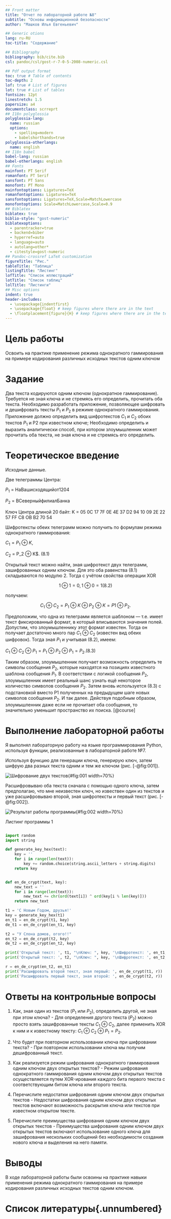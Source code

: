 ```yaml
---
## Front matter
title: "Отчет по лабораторной работе №8"
subtitle: "Основы информационной безопасности"
author: "Машков Илья Евгеньевич"

## Generic otions
lang: ru-RU
toc-title: "Содержание"

## Bibliography
bibliography: bib/cite.bib
csl: pandoc/csl/gost-r-7-0-5-2008-numeric.csl

## Pdf output format
toc: true # Table of contents
toc-depth: 2
lof: true # List of figures
lot: true # List of tables
fontsize: 12pt
linestretch: 1.5
papersize: a4
documentclass: scrreprt
## I18n polyglossia
polyglossia-lang:
  name: russian
  options:
	- spelling=modern
	- babelshorthands=true
polyglossia-otherlangs:
  name: english
## I18n babel
babel-lang: russian
babel-otherlangs: english
## Fonts
mainfont: PT Serif
romanfont: PT Serif
sansfont: PT Sans
monofont: PT Mono
mainfontoptions: Ligatures=TeX
romanfontoptions: Ligatures=TeX
sansfontoptions: Ligatures=TeX,Scale=MatchLowercase
monofontoptions: Scale=MatchLowercase,Scale=0.9
## Biblatex
biblatex: true
biblio-style: "gost-numeric"
biblatexoptions:
  - parentracker=true
  - backend=biber
  - hyperref=auto
  - language=auto
  - autolang=other*
  - citestyle=gost-numeric
## Pandoc-crossref LaTeX customization
figureTitle: "Рис."
tableTitle: "Таблица"
listingTitle: "Листинг"
lofTitle: "Список иллюстраций"
lotTitle: "Список таблиц"
lolTitle: "Листинги"
## Misc options
indent: true
header-includes:
  - \usepackage{indentfirst}
  - \usepackage{float} # keep figures where there are in the text
  - \floatplacement{figure}{H} # keep figures where there are in the text
---
```


# Цель работы

Освоить на практике применение режима однократного гаммирования на примере кодирования различных исходных текстов одним ключом

# Задание

Два текста кодируются одним ключом (однократное гаммирование).
Требуется не зная ключа и не стремясь его определить, прочитать оба текста. Необходимо разработать приложение, позволяющее шифровать и дешифровать тексты $P_1$ и $P_2$ в режиме однократного гаммирования. Приложение должно определить вид шифротекстов $C_1$ и $C_2$ обоих текстов $P_1$ и
P2 при известном ключе; Необходимо определить и выразить аналитически способ, при котором злоумышленник может прочитать оба текста, не
зная ключа и не стремясь его определить.

# Теоретическое введение

Исходные данные.

Две телеграммы Центра:

$P_1$ = НаВашисходящийот1204

$P_2$ = ВСеверныйфилиалБанка

Ключ Центра длиной 20 байт:
K = 05 0C 17 7F 0E 4E 37 D2 94 10 09 2E 22 57 FF C8 OB B2 70 54

Шифротексты обеих телеграмм можно получить по формулам режима
однократного гаммирования:

$C_1 = P_1 ⊕ K$,

$C_2$ = P_2 ⊕ K$. (8.1)

Открытый текст можно найти, зная шифротекст двух телеграмм, зашифрованных одним ключом. Для это оба равенства (8.1) складываются по модулю 2. Тогда с учётом свойства операции XOR

$$1 ⊕ 1 = 0, 1 ⊕ 0 = 1 (8.2)$$

получаем:

$$C_1 ⊕ C_2 = P_1 ⊕ K ⊕ P_2 ⊕ K = P1 ⊕ P_2.$$

Предположим, что одна из телеграмм является шаблоном — т.е. имеет текст фиксированный формат, в который вписываются значения полей.
Допустим, что злоумышленнику этот формат известен. Тогда он получает
достаточно много пар $C_1 ⊕ C_2$ (известен вид обеих шифровок). Тогда зная
$P_1$ и учитывая (8.2), имеем:

$C_1 ⊕ C_2 ⊕ P_1 = P_1 ⊕ P_2 ⊕ P_1 = P_2. (8.3)$

Таким образом, злоумышленник получает возможность определить те
символы сообщения $P_2$, которые находятся на позициях известного шаблона сообщения $P_1$. В соответствии с логикой сообщения $P_2$, злоумышленник имеет реальный шанс узнать ещё некоторое количество символов сообщения $P_2$. Затем вновь используется (8.3) с подстановкой вместо P1 полученных на предыдущем шаге новых символов сообщения $P_2$. И так далее.
Действуя подобным образом, злоумышленник даже если не прочитает оба
сообщения, то значительно уменьшит пространство их поиска. [@course]


# Выполнение лабораторной работы

Я выполнял лабораторную работу на языке программирования Python, используя функции, реализованные в лабораторной работе №7.

Используя функцию для генерации ключа, генерирую ключ, затем шифрую два разных текста одним и тем же ключом (рис. [-@fig:001]).

![Шифрование двух текстов](image/1.png){#fig:001 width=70%}

Расшифровываю оба текста сначала с помощью одного ключа, затем предполагаю, что мне неизвестен ключ, но извествен один из текстов и уже расшифровываю второй, зная шифротексты и первый текст (рис. [-@fig:002]).

![Результат работы программы](image/2.png){#fig:002 width=70%}

Листинг программы 1
```python

import random
import string

def generate_key_hex(text):
    key = ''
    for i in range(len(text)):
        key += random.choice(string.ascii_letters + string.digits) 
    return key


def en_de_crypt(text, key):
    new_text = ''
    for i in range(len(text)): 
        new_text += chr(ord(text[i]) ^ ord(key[i % len(key)]))
    return new_text

t1 = 'С Новым Годом, друзья!'
key = generate_key_hex(t1)
en_t1 = en_de_crypt(t1, key)
de_t1 = en_de_crypt(en_t1, key)

t2 = "У Слона домов, огого!!"
en_t2 = en_de_crypt(t2, key)
de_t2 = en_de_crypt(en_t2, key)

print('Открытый текст: ', t1, "\nКлюч: ", key, '\nШифротекст: ', en_t1, '\nИсходный текст: ', de_t1,)
print('Открытый текст: ', t2, "\nКлюч: ", key, '\nШифротекст: ', en_t2, '\nИсходный текст: ', de_t2,)

r = en_de_crypt(en_t2, en_t1) 
print('Расшифровать второй текст, зная первый: ', en_de_crypt(t1, r))
print('Расшифровать первый текст, зная второй: ', en_de_crypt(t2, r))
```

# Ответы на контрольные вопросы

1. Как, зная один из текстов ($P_1$ или $P_2$), определить другой, не зная при
этом ключа? - Для определения другого текста ($P_2$) можно просто взять зашифрованные тексты $C_1 ⊕ C_2$, далее применить XOR к ним и к известному тексту: $C_1 ⊕ C_2 ⊕ P_1 = P_2$.

2. Что будет при повторном использовании ключа при шифровании текста? - При повторном использовании ключа мы получим дешифрованный текст.

3. Как реализуется режим шифрования однократного гаммирования одним ключом двух открытых текстов? - Режим шифрования однократного гаммирования одним ключом двух открытых текстов осуществляется путем XOR-ирования каждого бита первого текста с соответствующим битом ключа или второго текста.

4. Перечислите недостатки шифрования одним ключом двух открытых текстов - Недостатки шифрования одним ключом двух открытых текстов включают возможность раскрытия ключа или текстов при известном открытом тексте.

5. Перечислите преимущества шифрования одним ключом двух открытых текстов - Преимущества шифрования одним ключом двух открытых текстов включают использование одного ключа для зашифрования нескольких сообщений без необходимости создания нового ключа и выделения на него памяти.

# Выводы

В ходе лабораторной работы были освоины на практике навыки применения режима однократного гаммирования на примере кодирования различных исходных текстов одним ключом.

# Список литературы{.unnumbered}
